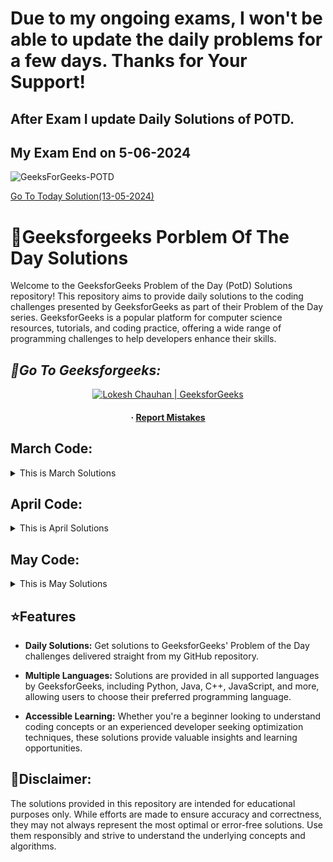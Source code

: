 # Due to my ongoing exams, I won't be able to update the daily problems for a few days. Thanks for Your Support!
## After Exam I update Daily Solutions of POTD.

## My Exam End on 5-06-2024
![GeeksForGeeks-POTD](https://socialify.git.ci/HackResist/GeeksforGeeks-POTD/image?description=1&descriptionEditable=Welcome%20to%20the%20repository.%20This%20repository%20Helps%20to%20Improve%20Your%20Coding%20Skills.%20&font=Rokkitt&name=1&owner=1&pattern=Solid&stargazers=1&theme=Dark)

[Go To Today Solution(13-05-2024)](https://github.com/HackResist/GeeksForGeeks-POTD/tree/main/13-05-2024) 

<!--
<p align="center">
  <a href="#blank"><img src="Geeksforgeeks.png" alt="HackResist"></a>
</p>
<div align='left'>
-->
<h1>📖Geeksforgeeks Porblem Of The Day Solutions</h1> 
</div>

<p>  Welcome to the GeeksforGeeks Problem of the Day (PotD) Solutions repository! This repository aims to provide daily solutions to the coding challenges presented by GeeksforGeeks as part of their Problem of the Day series. GeeksforGeeks is a popular platform for computer science resources, tutorials, and coding practice, offering a wide range of programming challenges to help developers enhance their skills.   </p>
 
 ## *🔹Go To Geeksforgeeks:*
<div align='center'>  <a href="https://geeksforgeeks.org/"><img src="https://img.shields.io/badge/GeeksforGeeks-100000?style=plastic&logo=geeksforgeeks&logoColor=FFFFFF&labelColor=42BA3D&color=23891F" alt="Lokesh Chauhan | GeeksforGeeks"/></a>
  </div>
 
<div align='center'>
<h4> <span> · </span> <a href="https://github.com/HackResist/GeeksForGeeks-POTD/issues"> Report Mistakes </a> </h4>
</div>

## March Code:
<details>
<summary>This is March Solutions</summary>

[17-03-2024](https://github.com/HackResist/GeeksForGeeks-POTD/tree/main/17-03-2024)

[18-03-2024](https://github.com/HackResist/GeeksForGeeks-POTD/tree/main/18-03-2024)

[19-03-2024](https://github.com/HackResist/GeeksForGeeks-POTD/tree/main/19-03-2024)

[20-03-2024](https://github.com/HackResist/GeeksForGeeks-POTD/tree/main/20-03-2024) 

[21-03-2024](https://github.com/HackResist/GeeksForGeeks-POTD/tree/main/21-03-2024)

[22-03-2024](https://github.com/HackResist/GeeksForGeeks-POTD/tree/main/22-03-2024)

[23-03-2024](https://github.com/HackResist/GeeksForGeeks-POTD/tree/main/23-03-2024)

[24-03-2024](https://github.com/HackResist/GeeksForGeeks-POTD/tree/main/24-03-2024) 

[25-03-2024](https://github.com/HackResist/GeeksForGeeks-POTD/tree/main/25-03-2024)

[26-03-2024](https://github.com/HackResist/GeeksForGeeks-POTD/tree/main/26-03-2024)

[27-03-2024](https://github.com/HackResist/GeeksForGeeks-POTD/tree/main/27-03-2024)

[28-03-2024](https://github.com/HackResist/GeeksForGeeks-POTD/tree/main/28-03-2024) 


[30-03-2024](https://github.com/HackResist/GeeksForGeeks-POTD/tree/main/30-03-2024)

[31-03-2024](https://github.com/HackResist/GeeksForGeeks-POTD/tree/main/31-03-2024) 


</details>


## April Code:
<details>
<summary>This is April Solutions</summary>

[01-04-2024](https://github.com/HackResist/GeeksForGeeks-POTD/tree/main/1-04-2024)

[02-04-2024](https://github.com/HackResist/GeeksForGeeks-POTD/tree/main/2-04-2024)

[03-04-2024](https://github.com/HackResist/GeeksForGeeks-POTD/tree/main/03-04-2024)

[04-04-2024](https://github.com/HackResist/GeeksForGeeks-POTD/tree/main/04-04-2024)

[05-04-2024](https://github.com/HackResist/GeeksForGeeks-POTD/tree/main/05-04-2024)

[06-04-2024](https://github.com/HackResist/GeeksForGeeks-POTD/tree/main/06-04-2024)

[07-04-2024](https://github.com/HackResist/GeeksForGeeks-POTD/tree/main/07-04-2024)

[08-04-2024](https://github.com/HackResist/GeeksForGeeks-POTD/tree/main/08-04-2024)

[09-04-2024](https://github.com/HackResist/GeeksForGeeks-POTD/tree/main/09-04-2024)

[10-04-2024](https://github.com/HackResist/GeeksForGeeks-POTD/tree/main/10-04-2024)

[11-04-2024](https://github.com/HackResist/GeeksForGeeks-POTD/tree/main/11-04-2024)

[12-04-2024](https://github.com/HackResist/GeeksForGeeks-POTD/tree/main/12-04-2024)

[13-04-2024](https://github.com/HackResist/GeeksForGeeks-POTD/tree/main/13-04-2024)

[14-04-2024](https://github.com/HackResist/GeeksForGeeks-POTD/tree/main/14-04-2024)


[15-04-2024](https://github.com/HackResist/GeeksForGeeks-POTD/tree/main/15-04-2024)

[16-04-2024](https://github.com/HackResist/GeeksForGeeks-POTD/tree/main/16-04-2024)

[17-04-2024](https://github.com/HackResist/GeeksForGeeks-POTD/tree/main/17-04-2024)

[18-04-2024](https://github.com/HackResist/GeeksForGeeks-POTD/tree/main/18-04-2024)

[19-04-2024](https://github.com/HackResist/GeeksForGeeks-POTD/tree/main/19-04-2024)

[20-04-2024](https://github.com/HackResist/GeeksForGeeks-POTD/tree/main/20-04-2024)

[21-04-2024](https://github.com/HackResist/GeeksForGeeks-POTD/tree/main/21-04-2024)

[22-04-2024](https://github.com/HackResist/GeeksForGeeks-POTD/tree/main/22-04-2024)

[23-04-2024](https://github.com/HackResist/GeeksForGeeks-POTD/tree/main/23-04-2024)

[24-04-2024](https://github.com/HackResist/GeeksForGeeks-POTD/tree/main/24-04-2024)

[25-04-2024](https://github.com/HackResist/GeeksForGeeks-POTD/tree/main/25-04-2024)

[26-04-2024](https://github.com/HackResist/GeeksForGeeks-POTD/tree/main/26-04-2024)

[27-04-2024](https://github.com/HackResist/GeeksForGeeks-POTD/tree/main/27-04-2024)

[28-04-2024](https://github.com/HackResist/GeeksForGeeks-POTD/tree/main/28-04-2024)

[30-04-2024](https://github.com/HackResist/GeeksForGeeks-POTD/tree/main/30-04-2024)

</details>

## May Code:
<details>
<summary>This is May Solutions</summary>

[01-05-2024](https://github.com/HackResist/GeeksForGeeks-POTD/tree/main/01-05-2024)

[02-05-2024](https://github.com/HackResist/GeeksForGeeks-POTD/tree/main/02-05-2024)

[03-05-2024](https://github.com/HackResist/GeeksForGeeks-POTD/tree/main/03-05-2024)

[04-05-2024](https://github.com/HackResist/GeeksForGeeks-POTD/tree/main/04-05-2024)

[05-05-2024](https://github.com/HackResist/GeeksForGeeks-POTD/tree/main/05-05-2024)

[06-05-2024](https://github.com/HackResist/GeeksForGeeks-POTD/tree/main/06-05-2024)

[07-05-2024](https://github.com/HackResist/GeeksForGeeks-POTD/tree/main/07-05-2024)

[08-05-2024](https://github.com/HackResist/GeeksForGeeks-POTD/tree/main/08-05-2024)

[09-05-2024](https://github.com/HackResist/GeeksForGeeks-POTD/tree/main/09-05-2024)

[10-05-2024](https://github.com/HackResist/GeeksForGeeks-POTD/tree/main/10-05-2024)

[11-05-2024](https://github.com/HackResist/GeeksForGeeks-POTD/tree/main/11-05-2024)

[12-05-2024](https://github.com/HackResist/GeeksForGeeks-POTD/tree/main/12-05-2024)

[13-05-2024](https://github.com/HackResist/GeeksForGeeks-POTD/tree/main/13-05-2024)

</details>


## ⭐️Features
 - **Daily Solutions:**   Get solutions to GeeksforGeeks' Problem of the Day challenges delivered straight from my GitHub repository.


 - **Multiple Languages:** Solutions are provided in all supported languages by GeeksforGeeks, including Python, Java, C++, JavaScript, and more, allowing users to choose their preferred programming language.

 - **Accessible Learning:** Whether you're a beginner looking to understand coding concepts or an experienced developer seeking optimization techniques, these solutions provide valuable insights and learning opportunities.

## **💬Disclaimer:** 
The solutions provided in this repository are intended for educational purposes only. While efforts are made to ensure accuracy and correctness, they may not always represent the most optimal or error-free solutions. Use them responsibly and strive to understand the underlying concepts and algorithms.
